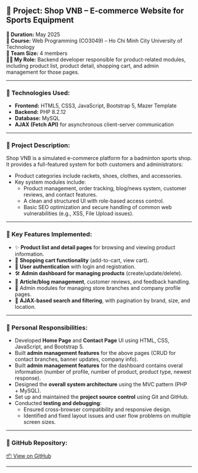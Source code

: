 ## 🛒 Project: Shop VNB – E-commerce Website for Sports Equipment

**📅 Duration:** May 2025  
**🏫 Course:** Web Programming (CO3049) – Ho Chi Minh City University of Technology  
**👥 Team Size:** 4 members  
**🧑‍💻 My Role:** Backend developer responsible for product-related modules, including product list, product detail, shopping cart, and admin management for those pages.

---

### 🧰 Technologies Used:
- **Frontend:** HTML5, CSS3, JavaScript, Bootstrap 5, Mazer Template
- **Backend:** PHP 8.2.12
- **Database:** MySQL
- **AJAX (Fetch API)** for asynchronous client-server communication

---

### 📖 Project Description:
Shop VNB is a simulated e-commerce platform for a badminton sports shop. It provides a full-featured system for both customers and administrators:
- Product categories include rackets, shoes, clothes, and accessories.
- Key system modules include:
  - Product management, order tracking, blog/news system, customer reviews, and contact features.
  - A clean and structured UI with role-based access control.
  - Basic SEO optimization and secure handling of common web vulnerabilities (e.g., XSS, File Upload issues).

---

### 🔧 Key Features Implemented:
- ✨ **Product list and detail pages** for browsing and viewing product information.
- 🛒 **Shopping cart functionality** (add-to-cart, view cart).
- 🔐 **User authentication** with login and registration.
- 🛠 **Admin dashboard for managing products** (create/update/delete).
- 📑 **Article/blog management**, customer reviews, and feedback handling.
- 📍 Admin modules for managing store branches and company profile pages.
- 🔄 **AJAX-based search and filtering**, with pagination by brand, size, and location.

---

### 🧩 Personal Responsibilities:
- Developed **Home Page** and **Contact Page** UI using HTML, CSS, JavaScript, and Bootstrap 5.
- Built **admin management features** for the above pages (CRUD for contact branches, banner updates, company info).
- Built **admin management features** for the dashboard contains overal information (number of profile, number of product, product type, newest response).
- Designed the **overall system architecture** using the MVC pattern (PHP + MySQL).
- Set up and maintained the **project source control** using Git and GitHub.
- Conducted **testing and debugging**:
  - Ensured cross-browser compatibility and responsive design.
  - Identified and fixed layout issues and user flow problems on multiple screen sizes.

---

### 🔗 GitHub Repository:
[📦 View on GitHub](https://github.com/Sierraaaaaaaaaaa/Shop-badminton)


---
